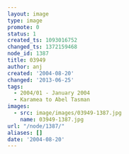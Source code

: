```yaml
---
layout: image
type: image
promote: 0
status: 1
created_ts: 1093016752
changed_ts: 1372159468
node_id: 1387
title: 03949
author: anj
created: '2004-08-20'
changed: '2013-06-25'
tags:
  - 2004/01 - January 2004
  - Karamea to Abel Tasman
images:
  - src: image/images/03949-1387.jpg
    name: 03949-1387.jpg
url: "/node/1387/"
aliases: []
date: '2004-08-20'
---
```


